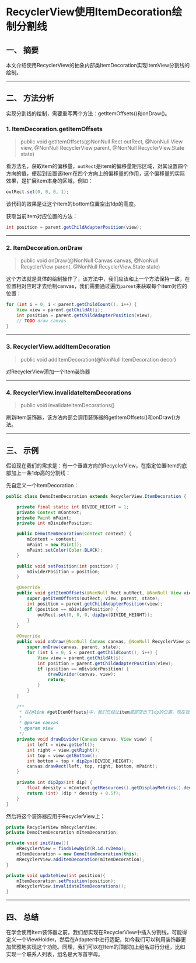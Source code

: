 # RecyclerView使用ItemDecoration绘制分割线

## 一、 摘要

本文介绍使用RecyclerView的抽象内部类ItemDecoration实现ItemView分割线的绘制。

---
## 二、 方法分析

实现分割线的绘制，需要重写两个方法：getItemOffsets()和onDraw()。

### 1. ItemDecoration.getItemOffsets

> public void getItemOffsets(@NonNull Rect outRect, @NonNull View view, @NonNull RecyclerView parent, @NonNull RecyclerView.State state)

看方法名，获取item的偏移量，`outRect`是item的偏移量矩形区域，对其设置四个方向的值，便起到设置该item在四个方向上的偏移量的作用，这个偏移量的实际效果，是扩展item本身的区域，例如：
```java
outRect.set(0, 0, 0, 1);
```
该代码的效果是让这个item的bottom位置空出1dp的高度。

获取当前item对应位置的方法：
```java
int position = parent.getChildAdapterPosition(view);
```

---
### 2. ItemDecoration.onDraw

> public void onDraw(@NonNull Canvas canvas, @NonNull RecyclerView parent, @NonNull RecyclerView.State state)

这个方法就是具体的绘制操作了，该方法中，我们应该和上一个方法保持一致，在位置相对应时才去绘制canvas，我们需要通过遍历`parent`来获取每个item对应的位置：
```java
for (int i = 0; i < parent.getChildCount(); i++) {
    View view = parent.getChildAt(i);
    int position = parent.getChildAdapterPosition(view);
    // TODO draw canvas
}
```

---
### 3. RecyclerView.addItemDecoration

> public void addItemDecoration(@NonNull ItemDecoration decor)

对RecyclerView添加一个Item装饰器

---
### 4. RecyclerView.invalidateItemDecorations

> public void invalidateItemDecorations()

刷新item装饰器，该方法内部会调用装饰器的getItemOffsets()和onDraw()方法。

---
## 三、 示例

假设现在我们的需求是：有一个垂直方向的RecyclerView，在指定位置item的底部加上一条1dp高的分割线：

先自定义一个ItemDecoration：
```java
public class DemoItemDecoration extends RecyclerView.ItemDecoration {

    private final static int DIVIDE_HEIGHT = 1;
    private Context mContext;
    private Paint mPaint;
    private int mDividerPosition;

    public DemoItemDecoration(Context context) {
        mContext = context;
        mPaint = new Paint();
        mPaint.setColor(Color.BLACK);
    }

    public void setPosition(int position) {
        mDividerPosition = position;
    }

    @Override
    public void getItemOffsets(@NonNull Rect outRect, @NonNull View view, @NonNull RecyclerView parent, @NonNull RecyclerView.State state) {
        super.getItemOffsets(outRect, view, parent, state);
        int position = parent.getChildAdapterPosition(view);
        if (position == mDividerPosition) {
            outRect.set(0, 0, 0, dip2px(DIVIDE_HEIGHT));
        }
    }

    @Override
    public void onDraw(@NonNull Canvas canvas, @NonNull RecyclerView parent, @NonNull RecyclerView.State state) {
        super.onDraw(canvas, parent, state);
        for (int i = 0; i < parent.getChildCount(); i++) {
            View view = parent.getChildAt(i);
            int position = parent.getChildAdapterPosition(view);
            if (position == mDividerPosition) {
                drawDivider(canvas, view);
                return;
            }
        }
    }

    /**
     * 在{@link #getItemOffsets}中，我们已经让item底部空出了1dp的位置，现在我们要在这1dp高的区域内填充，实现分割线
     *
     * @param canvas
     * @param view
     */
    private void drawDivider(Canvas canvas, View view) {
        int left = view.getLeft();
        int right = view.getRight();
        int top = view.getBottom();
        int bottom = top + dip2px(DIVIDE_HEIGHT);
        canvas.drawRect(left, top, right, bottom, mPaint);
    }

    private int dip2px(int dip) {
        float density = mContext.getResources().getDisplayMetrics().density;
        return (int) (dip * density + 0.5f);
    }
}
```

然后将这个装饰器应用于RecyclerView上：
```java
private RecyclerView mRecyclerView;
private DemoItemDecoration mItemDecoration;

private void initView(){
    mRecyclerView = findViewById(R.id.rvDemo);
    mItemDecoration = new DemoItemDecoration(this);
    mRecyclerView.addItemDecoration(mItemDecoration);
}

private void updateView(int position){
    mItemDecoration.setPosition(position);
    mRecyclerView.invalidateItemDecorations();
}
```

---
## 四、 总结

在学会使用Item装饰器之前，我们想实现在RecyclerView中插入分割线，可能得定义一个ViewHolder，然后在Adapter中进行适配，如今我们可以利用装饰器更加优雅地实现这个功能。同理，我们可以在Item的顶部加上组名进行分组，比如实现一个联系人列表，组名是大写首字母。